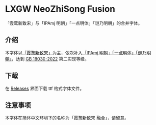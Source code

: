 # LXGW NeoZhiSong Fusion
「霞鹜新致宋」与「IPAmj 明朝」「一点明体」「谜乃明朝」的合并字体。

## 介绍
本字体以[「霞鹜新致宋」](https://github.com/lxgw/LxgwNeoZhiSong)为主，依次补入[「IPAmj 明朝」](https://moji.or.jp/mojikiban/font/)[「一点明体」](https://github.com/ichitenfont/I.Ming)[「谜乃明朝」](https://github.com/ge9/NazonoMincho)，达到 [GB 18030-2022](https://openstd.samr.gov.cn/bzgk/gb/newGbInfo?hcno=A1931A578FE14957104988029B0833D3) 第二实现等级。

## 下载
在 [Releases](https://github.com/lxgw/LxgwNeoZhiSong-Fusion/releases) 界面下载 ttf 格式字体文件。

## 注意事项
本字体在简体中文环境下的名称为「霞鹜新致宋 融合」，请留意。
